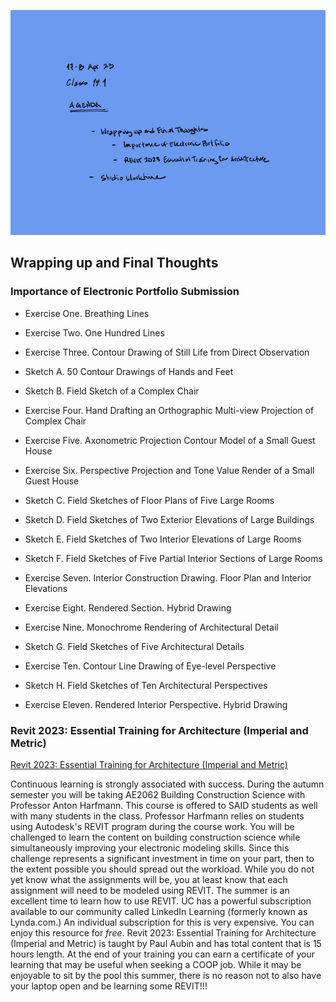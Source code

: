 ![Today's Agenda](images/230417-8_141.png)

## Wrapping up and Final Thoughts

### Importance of Electronic Portfolio Submission

<ul>
    <li>
        <p>Exercise One. Breathing Lines</p>
    </li>
    <li>
        <p>Exercise Two. One Hundred Lines</p>
    </li>
    <li>
        <p>Exercise Three. Contour Drawing of Still Life from Direct Observation</p>
    </li>
    <li>
        <p>Sketch A. 50 Contour Drawings of Hands and Feet</p>
    </li>
    <li>
        <p>Sketch B. Field Sketch of a Complex Chair</p>
    </li>
    <li>
        <p>Exercise Four. Hand Drafting an Orthographic Multi-view Projection of Complex Chair</p>
    </li>
    <li>
        <p>Exercise Five. Axonometric Projection Contour Model of a Small Guest House</p>
    </li>
    <li>
        <p>Exercise Six. Perspective Projection and Tone Value Render of a Small Guest House</p>
    </li>
    <li>
        <p>Sketch C. Field Sketches of Floor Plans of Five Large Rooms</p>
    </li>
    <li>
        <p>Sketch D. Field Sketches of Two Exterior Elevations of Large Buildings</p>
    </li>
    <li>
        <p>Sketch E. Field Sketches of Two Interior Elevations of Large Rooms</p>
    </li>
    <li>
        <p>Sketch F. Field Sketches of Five Partial Interior Sections of Large Rooms</p>
    </li>
    <li>
        <p>Exercise Seven. Interior Construction Drawing. Floor Plan and Interior Elevations</p>
    </li>
    <li>
        <p>Exercise Eight. Rendered Section. Hybrid Drawing</p>
    </li>
    <li>
        <p>Exercise Nine. Monochrome Rendering of Architectural Detail</p>
    </li>
    <li>
        <p>Sketch G. Field Sketches of Five Architectural Details</p>
    </li>
    <li>
        <p>Exercise Ten. Contour Line Drawing of Eye-level Perspective</p>
    </li>
    <li>
        <p>Sketch H. Field Sketches of Ten Architectural Perspectives</p>
    </li>
    <li>
        <p>Exercise Eleven. Rendered Interior Perspective. Hybrid Drawing</p>
    </li>
</ul>

### Revit 2023: Essential Training for Architecture (Imperial and Metric)

<p><a class="inline_disabled" title="Link" href="https://www.linkedin.com/learning-login/share?account=2133849&amp;forceAccount=false&amp;redirect=https%3A%2F%2Fwww.linkedin.com%2Flearning%2Frevit-2023-essential-training-for-architecture-imperial-and-metric%3Ftrk%3Dshare_ent_url%26shareId%3DWnjl5Se%252FR06CUnpggrpmcg%253D%253D" target="_blank" rel="noopener">Revit 2023: Essential Training for Architecture (Imperial and Metric)</a></p>

Continuous learning is strongly associated with success. During the autumn semester you will be taking AE2062 Building Construction Science with Professor Anton Harfmann. This course is offered to SAID students as well with many students in the class. Professor Harfmann relies on students using Autodesk's REVIT program during the course work. You will be challenged to learn the content on building construction science while simultaneously improving your electronic modeling skills. Since this challenge represents a significant investment in time on your part, then to the extent possible you should spread out the workload. While you do not yet know what the assignments will be, you at least know that each assignment will need to be modeled using REVIT. The summer is an excellent time to learn how to use REVIT. UC has a powerful subscription available to our community called LinkedIn Learning (formerly known as Lynda.com.) An individual subscription for this is very expensive. You can enjoy this resource for *free*. Revit 2023: Essential Training for Architecture (Imperial and Metric) is taught by Paul Aubin and has total content that is 15 hours length. At the end of your training you can earn a certificate of your learning that may be useful when seeking a COOP job. While it may be enjoyable to sit by the pool this summer, there is no reason not to also have your laptop open and be learning some REVIT!!!
